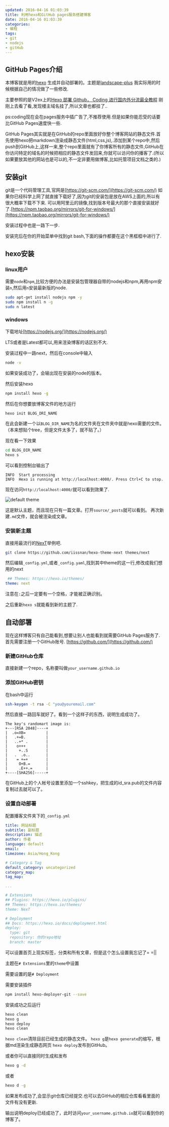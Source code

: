 ```yaml
---
updated: 2016-04-16 01:03:39
title: 利用hexo和GitHub pages服务搭建博客
date: 2016-04-16 01:03:39
categories:
- 编程
tags:
- git
- nodejs
- gitHub
---
```


## GitHub Pages介绍

本博客就是用的[hexo](https://hexo.io/zh-cn/) 生成并自动部署的。主题是[landscape-plus](https://github.com/xiangming/landscape-plus) 我实际用的时候根据自己的情况做了一些修改.

主要参照的是V2ex上的[Hexo 部署 Github， Coding 进行国内外分流最全教程](https://www.v2ex.com/t/264283)
刚刚上去看了看,发现楼主域名挂了,所以文章也都挂了..

ps:coding现在会在pages服务中插广告了,不推荐使用.但是如果你能忍受的话要比GitHub Pages速度快一些.

GitHub Pages其实就是在GitHub的repo里面放好你整个博客网站的静态文件.首先使用hexo把markdown渲染成静态文件(html,css,js),.添加到某个repo中,然后push到GitHub上,这样一来,整个repo里面就有了你博客所有的静态文件,GitHub在你访问特定的域名的时候把相应的静态文件发回来,你就可以访问你的播客了.(所以如果要放其他的网站也是可以的,不一定非要用做博客,比如托管项目文档之类的.)

<!-- more -->

## 安装git

git是一个代码管理工具,官网是[https://git-scm.com/](https://git-scm.com/) 如果你已经科学上网了就直接下载好了,因为git的安装包是放在AWS上面的,所以有很大概率下载不下来.
可以用阿里云的镜像,找到版本号最大的那个直接安装就好了.[https://npm.taobao.org/mirrors/git-for-windows/](https://npm.taobao.org/mirrors/git-for-windows/)

安装过程中也是一路下一步.

安装完后在你的开始菜单中找到git bash,下面的操作都要在这个黑框框中进行了.

## hexo安装

### linux用户

需要`node`和`npm`,比较方便的办法是安装包管理器自带的nodejs和npm,再用npm安装`n`,然后用`n`安装最新版的node.

```bash
sudo apt-get install nodejs npm -y
sudo npm install n -g
sudo n latest
```

### windows

下载地址[https://nodejs.org/](https://nodejs.org/)

LTS或者是Latest都可以,用来渲染博客的话区别不大.

安装过程中一路next，然后在console中输入

```bash
node -v
```

如果安装成功了，会输出现在安装的node的版本。

然后安装hexo

```bash
npm install hexo -g
```

然后在你想要放博客文件的地方运行

```bash
hexo init BLOG_DRI_NAME
```

在此会新建一个以`BLOG_DIR_NAME`为名的文件夹在文件夹中就是hexo需要的文件。
（本来想贴个tree，但是文件太多了，就不贴了。）

现在看一下效果

```bash
cd BLOG_DIR_NAME
hexo s
```

可以看到控制台输出了

```log
INFO  Start processing
INFO  Hexo is running at http://localhost:4000/. Press Ctrl+C to stop.
```

现在访问`http://localhost:4000/`就可以看到效果了.

![default theme](https://ws3.sinaimg.cn/large/bd69bf14jw1f3zjixa0x5j21fm0sbaf3.jpg)

这是默认主题，而且现在只有一篇文章。打开`source/_posts`就可以看到。
再次新建`.md`文件，就会被渲染成文章。

### 安装新主题

直接用最流行的[NexT](https://github.com/iissnan/hexo-theme-next)举例吧.

```bash
git clone https://github.com/iissnan/hexo-theme-next themes/next
```

然后编辑`_config.yml`,或者`_config.yaml`,找到其中theme的这一行,修改成我们想用的next

```yaml
 ## Themes: https://hexo.io/themes/
theme: next
```

注意在`:`之后一定要有一个空格，才能被正确识别。

之后重新`hexo s`就能看到新的主题了.

## 自动部署

现在这样博客只有自己能看到,想要让别人也能看到就需要GitHub Pages服务了.
首先需要注册一个GitHub账号.
[https://github.com/](https://github.com/)

### 新建GitHub仓库

直接新建一个repo，名称要叫做`your_username.github.io`

### 添加GitHub密钥

在bash中运行

```bash
ssh-keygen -t rsa -C "you@youremail.com"
```

然后直接一路回车就好了。看到一个这样子的东西，说明生成成功了。

```plain
The key's randomart image is:
+---[RSA 2048]----+
|  .o=XB=         |
|   .+=B.         |
|   ..+* .        |
|    o+++         |
|     +..S        |
|   .  .o..       |
|    = +=+        |
|     O+B.=       |
|     .E++.=      |
+----[SHA256]-----+
```

在GitHub上的个人帐号设置里添加一个sshkey，把生成的id_sra.pub的文件内容复制过去就可以了。

### 设置自动部署

配置播客文件夹下的`_config.yml`

```yml
title: 网站标题
subtitle: 副标题
description: 描述
author: 作者
language: default
email:
timezone: Asia/Hong_Kong

# Category & Tag
default_category: uncategorized
category_map:
tag_map:

...

# Extensions
## Plugins: https://hexo.io/plugins/
## Themes: https://hexo.io/themes/
theme: NexT

# Deployment
## Docs: https://hexo.io/docs/deployment.html
deploy:
  type: git
  repository: 你的repo地址
  branch: master
```

可以设置首页上现实标签，分类和所有文章，但是这个怎么设置我忘记了= =||

主题在`# Extensions`里的`theme`中设置

需要设置的是`# Deployment`

需要安装插件

```bash
npm install hexo-deployer-git --save
```

安装成功之后运行

```bash
hexo clean
hexo g
hexo deploy
hexo clean
```

`hexo clean`清除目前已经生成的静态文件。
`hexo g`是`hexo generate`的缩写，根据md渲染生成静态网页
`hexo deploy`发布到GitHub。

或者你可以直接同时生成和发布

```bash
hexo g -d
```

或者

```bash
hexo d -g
```

如果发布成功了,会显示git仓库已经提交.也可以去GitHub的相应仓库看看里面的文件有没有更新.

输出说明deploy已经成功了，此时访问`your_username.github.io`就可以看到你的博客了。
